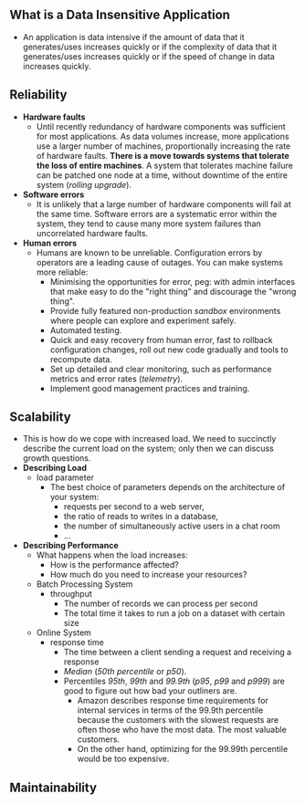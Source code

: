 ## What is a Data Insensitive Application

- An application is data intensive if the amount of data that it generates/uses increases quickly or if the complexity of data that it generates/uses increases quickly or if the speed of change in data increases quickly.

## Reliability

- **Hardware faults**
	- Until recently redundancy of hardware components was sufficient for most applications. As data volumes increase, more applications use a larger number of machines, proportionally increasing the rate of hardware faults. **There is a move towards systems that tolerate the loss of entire machines**. A system that tolerates machine failure can be patched one node at a time, without downtime of the entire system (_rolling upgrade_).
- **Software errors**
	- It is unlikely that a large number of hardware components will fail at the same time. Software errors are a systematic error within the system, they tend to cause many more system failures than uncorrelated hardware faults.
- **Human errors**
	- Humans are known to be unreliable. Configuration errors by operators are a leading cause of outages. You can make systems more reliable:
		- Minimising the opportunities for error, peg: with admin interfaces that make easy to do the "right thing" and discourage the "wrong thing".
		- Provide fully featured non-production _sandbox_ environments where people can explore and experiment safely.
		- Automated testing.
		- Quick and easy recovery from human error, fast to rollback configuration changes, roll out new code gradually and tools to recompute data.
		- Set up detailed and clear monitoring, such as performance metrics and error rates (_telemetry_).
		- Implement good management practices and training.

## Scalability
- This is how do we cope with increased load. We need to succinctly describe the current load on the system; only then we can discuss growth questions.
- **Describing Load**
	- load parameter
		- The best choice of parameters depends on the architecture of your system:
			- requests per second to a web server,
			- the ratio of reads to writes in a database,
			- the number of simultaneously active users in a chat room
			- ...
- **Describing Performance**
	- What happens when the load increases:
		- How is the performance affected?
		- How much do you need to increase your resources?
	- Batch Processing System
		- throughput
			- The number of records we can process per second
			- The total time it takes to run a job on a dataset with certain size
	- Online System
		- response time
			- The time between a client sending a request and receiving a response
			- _Median_ (_50th percentile_ or _p50_).
			- Percentiles _95th_, _99th_ and _99.9th_ (_p95_, _p99_ and _p999_) are good to figure out how bad your outliners are.
				- Amazon describes response time requirements for internal services in terms of the 99.9th percentile because the customers with the slowest requests are often those who have the most data. The most valuable customers.
				- On the other hand, optimizing for the 99.99th percentile would be too expensive.

## Maintainability
